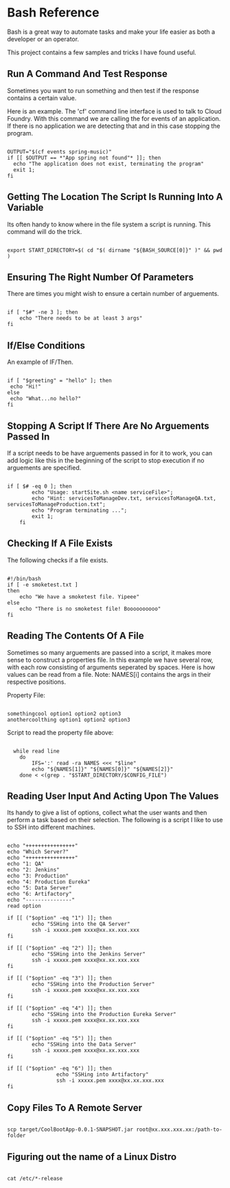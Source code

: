# Bash Reference

Bash is a great way to automate tasks and make your life easier as both a developer or an operator.

This project contains a few samples and tricks I have found useful.

## Run A Command And Test Response

Sometimes you want to run something and then test if the response contains a certain value.

Here is an example. The 'cf' command line interface is used to talk to Cloud Foundry. With this command we are calling the for events of an application. If there is no application we are detecting that and in this case stopping the program.

```shell

OUTPUT="$(cf events spring-music)"
if [[ $OUTPUT == *"App spring not found"* ]]; then
  echo "The application does not exist, terminating the program"
  exit 1;
fi

```

## Getting The Location The Script Is Running Into A Variable

Its often handy to know where in the file system a script is running. This command will do the trick.

```shell

export START_DIRECTORY=$( cd "$( dirname "${BASH_SOURCE[0]}" )" && pwd )

```

## Ensuring The Right Number Of Parameters

There are times you might wish to ensure a certain number of arguements.

```shell

if [ "$#" -ne 3 ]; then
    echo "There needs to be at least 3 args"
fi

```

## If/Else Conditions

An example of IF/Then.

```shell

if [ "$greeting" = "hello" ]; then
 echo "Hi!"
else
 echo "What...no hello?"
fi

```
## Stopping A Script If There Are No Arguements Passed In

If a script needs to be have arguements passed in for it to work, you can add logic like this in the beginning of the script to stop execution if no arguements are specified.

```shell

if [ $# -eq 0 ]; then
	    echo "Usage: startSite.sh <name serviceFile>";
	    echo "Hint: servicesToManageDev.txt, servicesToManageQA.txt, servicesToManageProduction.txt";
	    echo "Program terminating ...";
	    exit 1;
	fi

```

## Checking If A File Exists

The following checks if a file exists.

```shell

#!/bin/bash
if [ -e smoketest.txt ]
then
    echo "We have a smoketest file. Yipeee"
else
    echo "There is no smoketest file! Boooooooooo"
fi

```

## Reading The Contents Of A File

Sometimes so many arguements are passed into a script, it makes more sense to construct a properties file. In this example we have several row, with each row consisting of arguments seperated by spaces. Here is how values can be read from a file. Note: NAMES[i] contains the args in their respective positions.

Property File:

```shell

somethingcool option1 option2 option3
anothercoolthing option1 option2 option3

```

Script to read the property file above:

```shell
  
  while read line
	do	
		IFS=':' read -ra NAMES <<< "$line"
		echo "${NAMES[1]}" "${NAMES[0]}" "${NAMES[2]}"
	done < <(grep . "$START_DIRECTORY/$CONFIG_FILE")

```
## Reading User Input And Acting Upon The Values

Its handy to give a list of options, collect what the user wants and then perform a task based on their selection. The following is a script I like to use to SSH into different machines.

```shell

echo "++++++++++++++++"
echo "Which Server?"
echo "++++++++++++++++"
echo "1: QA"
echo "2: Jenkins"
echo "3: Production"
echo "4: Production Eureka"
echo "5: Data Server"
echo "6: Artifactory"
echo "---------------"
read option

if [[ ("$option" -eq "1") ]]; then
		echo "SSHing into the QA Server"
		ssh -i xxxxx.pem xxxx@xx.xx.xxx.xxx
fi

if [[ ("$option" -eq "2") ]]; then
		echo "SSHing into the Jenkins Server"
		ssh -i xxxxx.pem xxxx@xx.xx.xxx.xxx
fi

if [[ ("$option" -eq "3") ]]; then
		echo "SSHing into the Production Server"
		ssh -i xxxxx.pem xxxx@xx.xx.xxx.xxx
fi

if [[ ("$option" -eq "4") ]]; then
		echo "SSHing into the Production Eureka Server"
		ssh -i xxxxx.pem xxxx@xx.xx.xxx.xxx
fi

if [[ ("$option" -eq "5") ]]; then
		echo "SSHing into the Data Server"
		ssh -i xxxxx.pem xxxx@xx.xx.xxx.xxx
fi

if [[ ("$option" -eq "6") ]]; then
                echo "SSHing into Artifactory"
                ssh -i xxxxx.pem xxxx@xx.xx.xxx.xxx
fi

```

## Copy Files To A Remote Server

```shell

scp target/CoolBootApp-0.0.1-SNAPSHOT.jar root@xx.xxx.xxx.xx:/path-to-folder

```

## Figuring out the name of a Linux Distro

```shell

cat /etc/*-release

```

